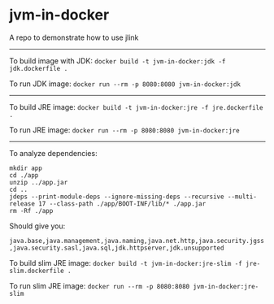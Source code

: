 # jvm-in-docker
A repo to demonstrate how to use jlink

---

To build image with JDK:
`docker build -t jvm-in-docker:jdk -f jdk.dockerfile .`

To run JDK image:
`docker run --rm -p 8080:8080 jvm-in-docker:jdk`

---

To build JRE image:
`docker build -t jvm-in-docker:jre -f jre.dockerfile .`

To run JRE image:
`docker run --rm -p 8080:8080 jvm-in-docker:jre`

---

To analyze dependencies:
```shell
mkdir app
cd ./app
unzip ../app.jar
cd ..
jdeps --print-module-deps --ignore-missing-deps --recursive --multi-release 17 --class-path ./app/BOOT-INF/lib/* ./app.jar
rm -Rf ./app
```

Should give you:

`java.base,java.management,java.naming,java.net.http,java.security.jgss,java.security.sasl,java.sql,jdk.httpserver,jdk.unsupported`

To build slim JRE image:
`docker build -t jvm-in-docker:jre-slim -f jre-slim.dockerfile .`

To run slim JRE image:
`docker run --rm -p 8080:8080 jvm-in-docker:jre-slim`

